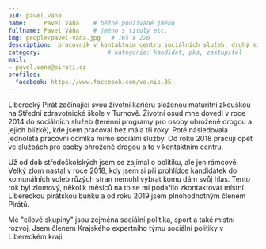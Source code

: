 ```yaml
---
uid: pavel.vana
name:     Pavel Váňa  	# běžně používáné jméno
fullname: Pavel Váňa  	# jméno s tituly etc.
img: people/pavel-vana.jpg   # 165 x 220
description:  pracovník v kontaktním centru sociálních služeb, druhý místopředseda krajského sdružení            	# kratký popis, max 160 znaků
category:                 	# kategorie: kandidat, pks, zastupitel
mail:
- pavel.vana@pirati.cz 
profiles:
  facebook: https://www.facebook.com/va.nis.35
---
```


Liberecký Pirát začínající svou životní kariéru složenou maturitní zkouškou na Střední zdravotnické škole v Turnově. Životní osud mne dovedl v roce 2014 do sociálních služeb (terénní programy pro osoby ohrožené drogou a jejich blízké), kde jsem pracoval bez mála tři roky. Poté následovala jednoletá pracovní odmlka mimo sociální služby. Od roku 2018 pracuji opět ve službách pro osoby ohrožené drogou a to v kontaktním centru.

Už od dob středoškolských jsem se zajímal o politiku, ale jen rámcově. Velký zlom nastal v roce 2018, kdy jsem si při prohlídce kandidátek do komunálních voleb růzých stran nemohl vybrat komu dám svůj hlas. Tento rok byl zlomový, několik měsíců na to se mi podařilo zkontaktovat místní Libereckou pirátskou buňku a od roku 2019 jsem plnohodnotným členem Pirátů.

Mé "cílové skupiny" jsou zejména sociální politika, sport a také místní rozvoj.
Jsem členem Krajského expertního týmu sociální politiky v Libereckém kraji